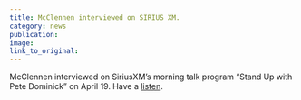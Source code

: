 ```yaml
---
title: McClennen interviewed on SIRIUS XM.
category: news
publication:
image:
link_to_original:
---
```



McClennen interviewed on SiriusXM’s morning talk program “Stand Up with Pete Dominick” on April 19. Have a [listen](http://standupwithpetedominick.com/audio/).
